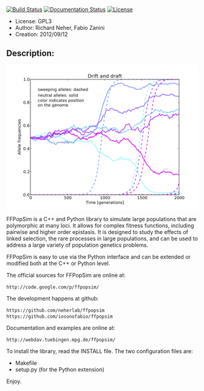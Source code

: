 [![Build Status](https://travis-ci.org/iosonofabio/ffpopsim.svg?branch=master)](https://travis-ci.org/iosonofabio/ffpopsim)
[![Documentation Status](https://readthedocs.org/projects/ffpopsim/badge/?version=latest)](https://readthedocs.org/projects/ffpopsim/?badge=latest)
[![License](https://img.shields.io/badge/license-GPL3-blue.svg)](http://www.gnu.org/copyleft/gpl.html)

* License:	GPL3
* Author:	Richard Neher, Fabio Zanini
* Creation:	2012/09/12

Description:
------------
![Genetic drift and draft](/data/drift_vs_draft.png)

FFPopSim is a C++ and Python library to simulate large populations that are polymorphic at many loci. It allows for complex fitness functions, including pairwise and higher order epistasis. It is designed to study the effects of linked selection, the rare processes in large populations, and can be used to address a large variety of population genetics problems.

FFPopSim is easy to use via the Python interface and can be extended or modified both at the C++ or Python level.

The official sources for FFPopSim are online at:

	http://code.google.com/p/ffpopsim/

The development happens at github:

	https://github.com/neherlab/ffpopsim
	https://github.com/iosonofabio/ffpopsim

Documentation and examples are online at:

	http://webdav.tuebingen.mpg.de/ffpopsim/

To install the library, read the INSTALL file.
The two configuration files are:

- Makefile
- setup.py (for the Python extension)

Enjoy.
